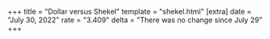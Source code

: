 +++
title = "Dollar versus Shekel"
template = "shekel.html"
[extra]
date = "July 30, 2022"
rate = "3.409"
delta = "There was no change since July 29"
+++
